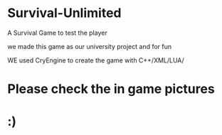 # Survival-Unlimited
A Survival Game to test the player 

we made this game as our university project and for fun  

WE used CryEngine to create the game with C++/XML/LUA/

#  Please check the in game pictures
# :)

